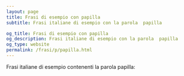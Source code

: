 ```yaml
---
layout: page
title: Frasi di esempio con papilla 
subtitle: Frasi italiane di esempio con la parola  papilla

og_title: Frasi di esempio con papilla 
og_description: Frasi italiane di esempio con la parola  papilla
og_type: website
permalink: /frasi/p/papilla.html
---
```


Frasi italiane di esempio contenenti la parola papilla:


